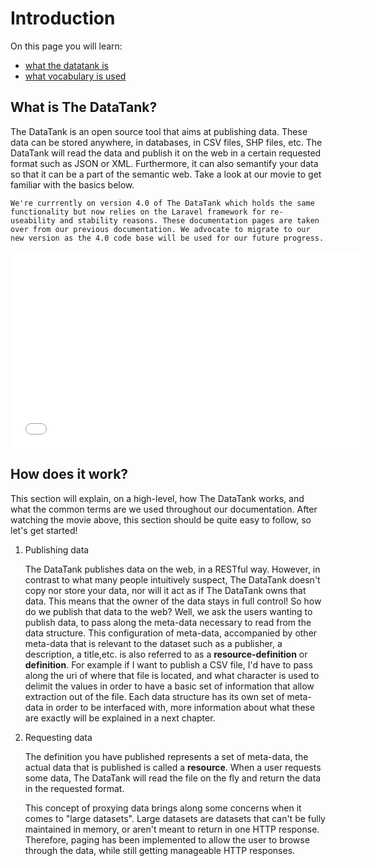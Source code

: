 # Introduction

On this page you will learn:

* [what the datatank is](#explain)
* [what vocabulary is used](#voc)

<a id='explain' class='anchor'></a>
## What is The DataTank?

The DataTank is an open source tool that aims at publishing data. These data can be stored anywhere, in databases, in CSV files, SHP files, etc. The DataTank will read the data and publish it on the web in a certain requested format such as JSON or XML. Furthermore, it can also semantify your data so that it can be a part of the semantic web. Take a look at our movie to get familiar with the basics below.

    We're currrently on version 4.0 of The DataTank which holds the same functionality but now relies on the Laravel framework for re-useability and stability reasons. These documentation pages are taken over from our previous documentation. We advocate to migrate to our new version as the 4.0 code base will be used for our future progress.

<iframe width="560" height="315" src="//www.youtube.com/embed/3QMpd0BW7bU" frameborder="0" allowfullscreen></iframe>

## How does it work?

This section will explain, on a high-level, how The DataTank works, and what the common terms are we used throughout our documentation.
After watching the movie above, this section should be quite easy to follow, so let's get started!

1. Publishing data

    The DataTank publishes data on the web, in a RESTful way. However, in contrast to what many people intuitively suspect, The DataTank doesn't copy nor store your data, nor will it act as if The DataTank owns that data. This means that the owner of the data stays in full control! So how do we publish that data to the web? Well, we ask the users wanting to publish data, to pass along the meta-data necessary to read from the data structure. This configuration of meta-data, accompanied by other meta-data that is relevant to the dataset such as a publisher, a description, a title,etc. is also referred to as a <b>resource-definition</b> or <b>definition</b>. For example if I want to publish a CSV file, I'd have to pass along the uri of where that file is located, and what character is used to delimit the values in order to have a basic set of information that allow extraction out of the file. Each data structure has its own set of meta-data in order to be interfaced with, more information about what these are exactly will be explained in a next chapter.

2. Requesting data

    The definition you have published represents a set of meta-data, the actual data that is published is called a <b>resource</b>. When a user requests some data, The DataTank will read the file on the fly and return the data in the requested format.

    This concept of proxying data brings along some concerns when it comes to "large datasets". Large datasets are datasets that can't be fully maintained in memory, or aren't meant to return in one HTTP response. Therefore, paging has been implemented to allow the user to browse through the data, while still getting manageable HTTP responses.
